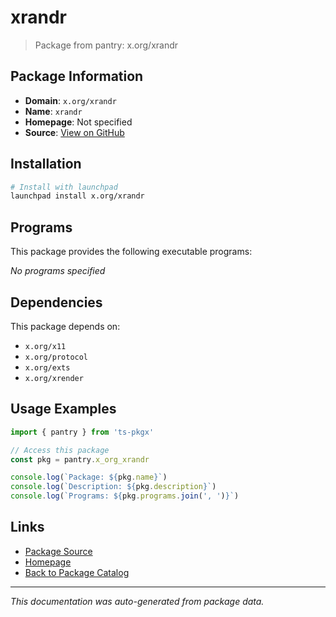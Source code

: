 # xrandr

> Package from pantry: x.org/xrandr

## Package Information

- **Domain**: `x.org/xrandr`
- **Name**: `xrandr`
- **Homepage**: Not specified
- **Source**: [View on GitHub](https://github.com/pkgxdev/pantry/tree/main/projects/x.org/xrandr/package.yml)

## Installation

```bash
# Install with launchpad
launchpad install x.org/xrandr
```

## Programs

This package provides the following executable programs:

*No programs specified*

## Dependencies

This package depends on:

- `x.org/x11`
- `x.org/protocol`
- `x.org/exts`
- `x.org/xrender`

## Usage Examples

```typescript
import { pantry } from 'ts-pkgx'

// Access this package
const pkg = pantry.x_org_xrandr

console.log(`Package: ${pkg.name}`)
console.log(`Description: ${pkg.description}`)
console.log(`Programs: ${pkg.programs.join(', ')}`)
```

## Links

- [Package Source](https://github.com/pkgxdev/pantry/tree/main/projects/x.org/xrandr/package.yml)
- [Homepage](#)
- [Back to Package Catalog](../package-catalog.md)

---

*This documentation was auto-generated from package data.*
